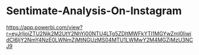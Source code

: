 # Sentimate-Analysis-On-Instagram

https://app.powerbi.com/view?r=eyJrIjoiZTU2Njk2M2UtY2NhYi00NTU4LTg5ZDItMWFkYTI1MGYwZmI0IiwidCI6IjY2NmY4NzE0LWNmZjMtNGUzMS04MTU1LWMwY2M4MGZjMzU3NCJ9
